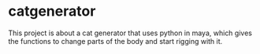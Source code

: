 # catgenerator
This project is about a cat generator that uses python in maya, which gives the functions to change parts of the body and start rigging with it.
